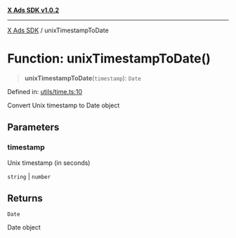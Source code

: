 [**X Ads SDK v1.0.2**](../README.md)

***

[X Ads SDK](../globals.md) / unixTimestampToDate

# Function: unixTimestampToDate()

> **unixTimestampToDate**(`timestamp`): `Date`

Defined in: [utils/time.ts:10](https://github.com/kage1020/x-ads-sdk/blob/main/src/utils/time.ts#L10)

Convert Unix timestamp to Date object

## Parameters

### timestamp

Unix timestamp (in seconds)

`string` | `number`

## Returns

`Date`

Date object
